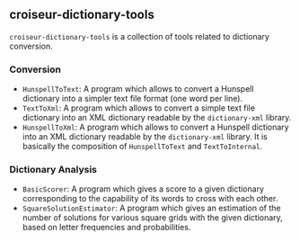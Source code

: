 <!--
SPDX-FileCopyrightText: 2023 Antoine Belvire
SPDX-License-Identifier: GPL-3.0-or-later
-->

## croiseur-dictionary-tools

`croiseur-dictionary-tools` is a collection of tools related to dictionary conversion.

### Conversion

* `HunspellToText`: A program which allows to convert a Hunspell dictionary into a simpler text file
  format (one word per line).
* `TextToXml`: A program which allows to convert a simple text file dictionary into an XML
  dictionary readable by the `dictionary-xml` library.
* `HunspellToXml`: A program which allows to convert a Hunspell dictionary into an XML dictionary
  readable by the `dictionary-xml` library. It is basically the composition of `HunspellToText`
  and `TextToInternal`.

### Dictionary Analysis

* `BasicScorer`: A program which gives a score to a given dictionary corresponding to the capability
  of its words to cross with each other.
* `SquareSolutionEstimator`: A program which gives an estimation of the number of solutions for
  various square grids with the given dictionary, based on letter frequencies and probabilities.